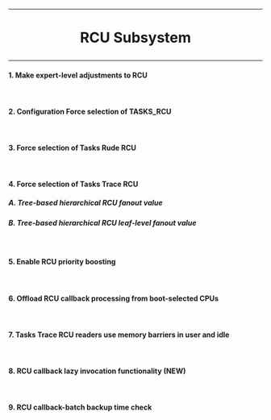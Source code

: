 ---------------------------------------------------------------------------------
# <p align='center'> RCU Subsystem </p>
---------------------------------------------------------------------------------
#### 1. Make expert-level adjustments to RCU
<br />

#### 2. Configuration Force selection of TASKS_RCU
<br />

#### 3. Force selection of Tasks Rude RCU
<br />

#### 4. Force selection of Tasks Trace RCU
##### A. Tree-based hierarchical RCU fanout value
##### B. Tree-based hierarchical RCU leaf-level fanout value

<br />

#### 5. Enable RCU priority boosting 
<br />

#### 6. Offload RCU callback processing from boot-selected CPUs 
<br />

#### 7. Tasks Trace RCU readers use memory barriers in user and idle
<br />

#### 8. RCU callback lazy invocation functionality (NEW)
<br />

#### 9. RCU callback-batch backup time check
<br />




